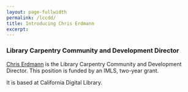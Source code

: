 ```yaml
---
layout: page-fullwidth
permalink: /lccdd/
title: Introducing Chris Erdmann
excerpt: 
---
```


<h3>Library Carpentry Community and Development Director</h3>

[Chris Erdmann](https://twitter.com/libcce) is the Library Carpentry Community and Development Director. This position is funded 
by an IMLS, two-year grant. 

It is based at California Digital Library.

